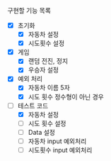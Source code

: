 구현할 기능 목록

- [x] 초기화
  - [x] 자동차 설정
  - [x] 시도횟수 설정
- [x] 게임
  - [x] 랜덤 전진, 정지
  - [x] 우승자 설정
- [x] 예외 처리
  - [x] 자동차 이름 5자
  - [x] 시도 횟수 정수형이 아닌 경우
- [ ] 테스트 코드
  - [x] 자동차 설정
  - [ ] 시도 횟수 설정
  - [ ] Data 설정
  - [ ] 자동차 input 예외처리
  - [ ] 시도횟수 input 예외처리
